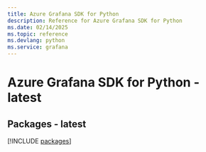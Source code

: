 ```yaml
---
title: Azure Grafana SDK for Python
description: Reference for Azure Grafana SDK for Python
ms.date: 02/14/2025
ms.topic: reference
ms.devlang: python
ms.service: grafana
---
```

# Azure Grafana SDK for Python - latest
## Packages - latest
[!INCLUDE [packages](grafana-index.md)]